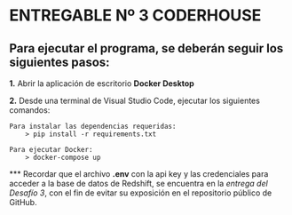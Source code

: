 # ENTREGABLE Nº 3 CODERHOUSE

 ## Para ejecutar el programa, se deberán seguir los siguientes pasos: 

 **1.** Abrir la aplicación de escritorio **Docker Desktop**

 **2.** Desde una terminal de Visual Studio Code, ejecutar los siguientes comandos:
	 

	Para instalar las dependencias requeridas:
	    > pip install -r requirements.txt

	Para ejecutar Docker:
	    > docker-compose up

*** Recordar que el archivo **.env** con la api key y las credenciales para acceder a la base de datos de Redshift, se encuentra en la *entrega del Desafío 3*, con el fin de evitar su exposición en el repositorio público de GitHub.